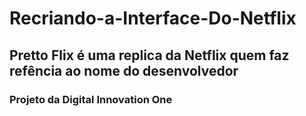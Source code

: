 # Recriando-a-Interface-Do-Netflix

## Pretto Flix é uma replica da Netflix quem faz refência ao nome do desenvolvedor

### Projeto da Digital Innovation One 
